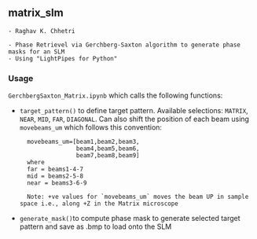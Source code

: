 ## matrix_slm
    - Raghav K. Chhetri

    - Phase Retrievel via Gerchberg-Saxton algorithm to generate phase masks for an SLM 
    - Using "LightPipes for Python"
    
### Usage
`GerchbergSaxton_Matrix.ipynb` which calls the following functions:
- `target_pattern()` to define target pattern. Available selections: `MATRIX`, `NEAR`, `MID`, `FAR`, `DIAGONAL`. Can also shift the position of each beam using `movebeams_um` which follows this convention:

        movebeams_um=[beam1,beam2,beam3,
                      beam4,beam5,beam6,
                      beam7,beam8,beam9]
        where
        far = beams1-4-7
        mid = beams2-5-8
        near = beams3-6-9  
        
        Note: +ve values for `movebeams_um` moves the beam UP in sample space i.e., along +Z in the Matrix microscope

- `generate_mask()`to compute phase mask to generate selected target pattern and save as .bmp to load onto the SLM
